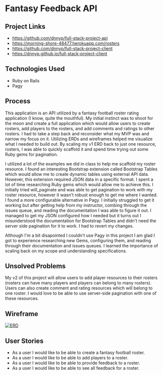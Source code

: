 # Fantasy Feedback API

## Project Links
- https://github.com/dnnyp/full-stack-project-api
- https://morning-shore-48477.herokuapp.com/rosters
- https://github.com/dnnyp/full-stack-project-client
- https://dnnyp.github.io/full-stack-project-client

## Technologies Used
- Ruby on Rails
- Pagy

## Process
This application is an API utilized by a fantasy football roster rating application (I know, quite the mouthful). My initial instinct was to shoot for the moon and create a full application which would allow users to create rosters, add players to the rosters, and add comments and ratings to other rosters. I had to take a step back and reconsider what my MVP was and narrow my focus on it. Utilizing ERDs and wireframes helped me visualize what I needed to build out. By scaling my v1 ERD back to just one resource, rosters, I was able to quickly scaffold it and spend time trying out some Ruby gems for pagination.

I utilized a lot of the examples we did in class to help me scaffold my roster resource. I found an interesting Bootstrap extension called Bootstrap Tables which would allow me to create dynamic tables using external API data. However, this extension required JSON data in a specific format. I spent a lot of time researching Ruby gems which would allow me to achieve this. I initially tried will_paginate and was able to get pagination to work with my roster resource, however it wasn't robust enough to get me where I wanted. I found a more configurable alternative in Pagy. I initially struggled to get it working but after getting help from my instructor, combing through the issues queue, and reading the documentation I was able to figure it out. I managed to get my JSON configured how I needed but it turns out I misunderstood the documentation for Bootstrap Tables and didn't need the server side pagination for it to work. I had to revert my changes.

Although I'm a bit disapointed I couldn't use Pagy in this project I am glad I got to experience researching new Gems, configuring them, and reading through their documentation and issues queues. I learned the importance of scaling back on my scope and understanding specifications.

## Unsolved Problems
My v2 of this project will allow users to add player resources to their rosters (rosters can have many players and players can belong to many rosters). Users can also create comment and rating resources which will belong to one roster. I would love to be able to use server-side pagination with one of these resources.

## Wireframe
[![ERD](https://raw.git.generalassemb.ly/ga-wdi-boston/full-stack-project-practice/a0e5a99e7d478e47803ec5c471611182b087bbc9/public/ERD.jpg)](https://generalassemb.ly/education/web-development-immersive)

## User Stories
- As a user I would like to be able to create a fantasy football roster.
- As a user I would like to be able to add players to a roster.
- As a user I would like to be able to provide feedback to a roster.
- As a user I would like to be able to see all feedback for a roster.
